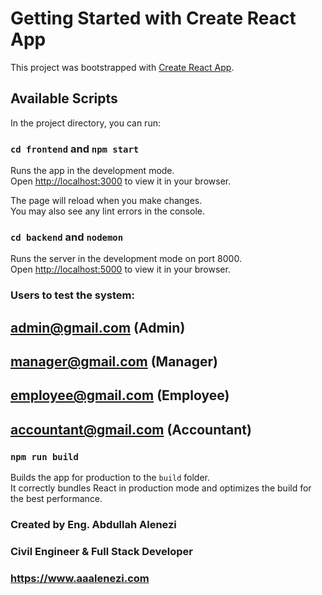 # Getting Started with Create React App

This project was bootstrapped with [Create React App](https://github.com/facebook/create-react-app).

## Available Scripts

In the project directory, you can run:

### `cd frontend` and `npm start`

Runs the app in the development mode.\
Open [http://localhost:3000](http://localhost:3000) to view it in your browser.

The page will reload when you make changes.\
You may also see any lint errors in the console.

### `cd backend` and `nodemon`

Runs the server in the development mode on port 8000.\
Open [http://localhost:5000](http://localhost:8000) to view it in your browser.

### Users to test the system:

## admin@gmail.com (Admin)

## manager@gmail.com (Manager)

## employee@gmail.com (Employee)

## accountant@gmail.com (Accountant)

### `npm run build`

Builds the app for production to the `build` folder.\
It correctly bundles React in production mode and optimizes the build for the best performance.

### Created by Eng. Abdullah Alenezi

### Civil Engineer & Full Stack Developer

### https://www.aaalenezi.com
